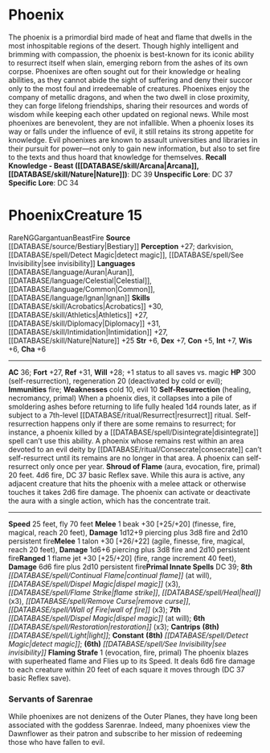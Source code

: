﻿---
ac: '36'
alignment: NG
all_resistance: null
burrow_speed: null
charisma: '+6'
climb_speed: null
constitution: '+5'
creature_ability:
- Flaming Strafe
- Self-Resurrection
- Shroud of Flame
creature_family: null
dexterity: '+7'
element: Fire
fly_speed: '70'
fortitude: '+27'
hardness: null
hp: 300 (self-resurrection)
id: '330'
immunity:
- fire
intelligence: '+7'
land_speed: '25'
language:
- '[[DATABASE/language/Auran|Auran]]'
- '[[DATABASE/language/Celestial|Celestial]]'
- '[[DATABASE/language/Common|Common]]'
- '[[DATABASE/language/Ignan|Ignan]]'
level: '15'
max_speed: '70'
name: Phoenix
perception: '+27'
rarity: Rare
reflex: '+31'
resistance: null
rus_type_level: null
school: null
sense:
- darkvision
- '[[DATABASE/spell/Detect Magic|detect magic]]'
- '[[DATABASE/spell/See Invisibility|see invisibility]]'
size: Gargantuan
skill:
- '[[DATABASE/skill/Acrobatics|Acrobatics]] +30'
- '[[DATABASE/skill/Athletics|Athletics]] +27'
- '[[DATABASE/skill/Diplomacy|Diplomacy]] +31'
- '[[DATABASE/skill/Intimidation|Intimidation]] +27'
- '[[DATABASE/skill/Nature|Nature]] +25'
source: '[[DATABASE/source/Bestiary|Bestiary]]'
speed:
- 25 feet
- fly 70 feet
spell:
- '[[DATABASE/spell/Continual Flame|Continual Flame]]'
- '[[DATABASE/spell/Detect Magic|Detect Magic]]'
- '[[DATABASE/spell/Dispel Magic|Dispel Magic]]'
- '[[DATABASE/spell/Flame Strike|Flame Strike]]'
- '[[DATABASE/spell/Heal|Heal]]'
- '[[DATABASE/spell/Light|Light]]'
- '[[DATABASE/spell/Remove Curse|Remove Curse]]'
- '[[DATABASE/spell/Restoration|Restoration]]'
- '[[DATABASE/spell/See Invisibility|See Invisibility]]'
- '[[DATABASE/spell/Wall of Fire|Wall of Fire]]'
strength: '+6'
strength_req: '6'
strongest_save:
- Reflex
swim_speed: null
trait:
- '[[DATABASE/trait/Beast|Beast]]'
- '[[DATABASE/trait/Fire|Fire]]'
- '[[DATABASE/trait/Rare|Rare]]'
type: Creature
vision: Darkvision
weakest_save:
- Fortitude
weakness:
- cold 10
- evil 10
will: '+28'
wisdom: '+6'

---
# Phoenix

The phoenix is a primordial bird made of heat and flame that dwells in the most inhospitable regions of the desert. Though highly intelligent and brimming with compassion, the phoenix is best-known for its iconic ability to resurrect itself when slain, emerging reborn from the ashes of its own corpse. Phoenixes are often sought out for their knowledge or healing abilities, as they cannot abide the sight of suffering and deny their succor only to the most foul and irredeemable of creatures.
 Phoenixes enjoy the company of metallic dragons, and when the two dwell in close proximity, they can forge lifelong friendships, sharing their resources and words of wisdom while keeping each other updated on regional news.
 While most phoenixes are benevolent, they are not infallible. When a phoenix loses its way or falls under the influence of evil, it still retains its strong appetite for knowledge. Evil phoenixes are known to assault universities and libraries in their pursuit for power—not only to gain new information, but also to set fire to the texts and thus hoard that knowledge for themselves.
**Recall Knowledge - Beast ([[DATABASE/skill/Arcana|Arcana]], [[DATABASE/skill/Nature|Nature]])**: DC 39
**Unspecific Lore**: DC 37
**Specific Lore**: DC 34

# Phoenix<span class="item-type">Creature 15</span>

<span class="trait-rare item-trait">Rare</span><span class="trait-alignment item-trait">NG</span><span class="trait-size item-trait">Gargantuan</span><span class="item-trait">Beast</span><span class="item-trait">Fire</span>
**Source** [[DATABASE/source/Bestiary|Bestiary]]
**Perception** +27; darkvision, [[DATABASE/spell/Detect Magic|detect magic]], [[DATABASE/spell/See Invisibility|see invisibility]]
**Languages** [[DATABASE/language/Auran|Auran]], [[DATABASE/language/Celestial|Celestial]], [[DATABASE/language/Common|Common]], [[DATABASE/language/Ignan|Ignan]]
**Skills** [[DATABASE/skill/Acrobatics|Acrobatics]] +30, [[DATABASE/skill/Athletics|Athletics]] +27, [[DATABASE/skill/Diplomacy|Diplomacy]] +31, [[DATABASE/skill/Intimidation|Intimidation]] +27, [[DATABASE/skill/Nature|Nature]] +25
**Str** +6, **Dex** +7, **Con** +5, **Int** +7, **Wis** +6, **Cha** +6

---
**AC** 36; **Fort** +27, **Ref** +31, **Will** +28; +1 status to all saves vs. magic
**HP** 300 (self-resurrection), regeneration 20 (deactivated by cold or evil); **Immunities** fire; **Weaknesses** cold 10, evil 10
<span class="in-box-ability">**Self-Resurrection** (healing, necromancy, primal) When a phoenix dies, it collapses into a pile of smoldering ashes before returning to life fully healed 1d4 rounds later, as if subject to a 7th-level [[DATABASE/ritual/Resurrect|resurrect]] ritual. Self-resurrection happens only if there are some remains to resurrect; for instance, a phoenix killed by a [[DATABASE/spell/Disintegrate|disintegrate]] spell can’t use this ability. A phoenix whose remains rest within an area devoted to an evil deity by [[DATABASE/ritual/Consecrate|consecrate]] can’t self-resurrect until its remains are no longer in that area. A phoenix can self-resurrect only once per year.</span><span class="in-box-ability"> **Shroud of Flame** (aura, evocation, fire, primal) 20 feet. 4d6 fire, DC 37 basic Reflex save. While this aura is active, any adjacent creature that hits the phoenix with a melee attack or otherwise touches it takes 2d6 fire damage. The phoenix can activate or deactivate the aura with a single action, which has the concentrate trait.</span>

---
**Speed** 25 feet, fly 70 feet
<span class="in-box-ability">**Melee** <span class="action-icon">1</span> beak +30 [+25/+20] (finesse, fire, magical, reach 20 feet), **Damage** 1d12+9 piercing plus 3d8 fire and 2d10 persistent fire</span><span class="in-box-ability">**Melee** <span class="action-icon">1</span> talon +30 [+26/+22] (agile, finesse, fire, magical, reach 20 feet), **Damage** 1d6+6 piercing plus 3d8 fire and 2d10 persistent fire</span><span class="in-box-ability">**Ranged** <span class="action-icon">1</span> flame jet +30 [+25/+20] (fire, range increment 40 feet), **Damage** 6d6 fire plus 2d10 persistent fire</span>**Primal Innate Spells** DC 39; **8th** _[[DATABASE/spell/Continual Flame|continual flame]]_ (at will), _[[DATABASE/spell/Dispel Magic|dispel magic]]_ (x3), _[[DATABASE/spell/Flame Strike|flame strike]]_, _[[DATABASE/spell/Heal|heal]]_ (x3), _[[DATABASE/spell/Remove Curse|remove curse]]_, _[[DATABASE/spell/Wall of Fire|wall of fire]]_ (x3); **7th** _[[DATABASE/spell/Dispel Magic|dispel magic]]_ (at will); **6th** _[[DATABASE/spell/Restoration|restoration]]_ (x3); **Cantrips** **(8th)** _[[DATABASE/spell/Light|light]]_; **Constant** **(8th)** _[[DATABASE/spell/Detect Magic|detect magic]]_; **(6th)** _[[DATABASE/spell/See Invisibility|see invisibility]]_
<span class="in-box-ability">**Flaming Strafe** <span class="action-icon">1</span> (evocation, fire, primal) The phoenix blazes with superheated flame and Flies up to its Speed. It deals 6d6 fire damage to each creature within 20 feet of each square it moves through (DC 37 basic Reflex save).</span>

###  Servants of Sarenrae

While phoenixes are not denizens of the Outer Planes, they have long been associated with the goddess Sarenrae. Indeed, many phoenixes view the Dawnflower as their patron and subscribe to her mission of redeeming those who have fallen to evil.